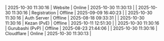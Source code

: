 | 2025-10-30 11:30:16 | Website | Online | 2025-10-30 11:30:13 |
| 2025-10-30 11:30:16 | Registration | Offline | 2025-09-09 16:40:23 |
| 2025-10-30 11:30:16 | Auth Server | Offline | 2025-08-18 09:33:31 |
| 2025-10-30 11:30:16 | Kezan (PvE) | Offline | 2025-10-11 12:51:30 |
| 2025-10-30 11:30:16 | Gurubashi (PvP) | Offline | 2025-08-23 21:44:06 |
| 2025-10-30 11:30:16 | Cloudflare | Online | 2025-10-30 11:30:13 |
